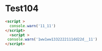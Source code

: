 # Test104


``` html
<script > 
  console.warn('11_11')
</script>
  <script > 
 console.warn('1ww1ww1332222111dd22d__11')
</script>
```
